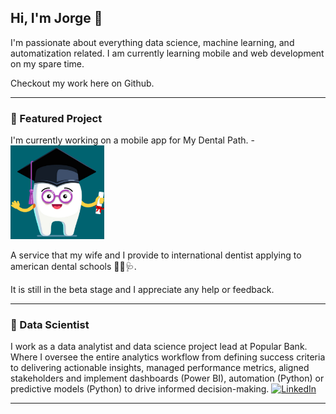 ## Hi, I'm Jorge 👋

I'm passionate about everything data science, machine learning, and automatization related. I am currently learning mobile and web development on my spare time. 

Checkout my work here on Github.

---

### 🎯 Featured Project

I'm currently working on a mobile app for My Dental Path. - <a href="http://mydentalpath.com/">
  <img src="https://github.com/guerrajorge/guerrajorge/blob/main/logo_1_1320.png" alt="my-dental-path" width="150">
</a>


A service that my wife and I provide to international dentist applying to american dental schools 💪🦷🩺.
 
It is still in the beta stage and I appreciate any help or feedback.

---

### 🎯 Data Scientist

I work as a data analytist and data science project lead at Popular Bank. Where I oversee the entire analytics workflow from defining success criteria to delivering actionable insights, managed performance metrics, aligned stakeholders and  implement dashboards (Power BI), automation (Python) or predictive models (Python) to drive informed decision-making. [![LinkedIn](https://img.shields.io/badge/LinkedIn-Profile-blue?style=flat&logo=linkedin)](https://www.linkedin.com/in/guerramarj)


---
